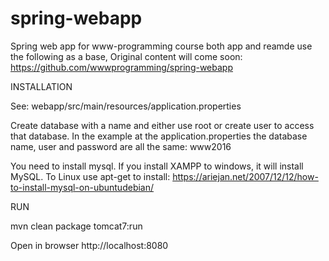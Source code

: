 spring-webapp
=============

Spring web app for www-programming course
both app and reamde use the following as a base, Original content will come soon:
https://github.com/wwwprogramming/spring-webapp


INSTALLATION

See:
webapp/src/main/resources/application.properties

Create database with a name and either use root or create user to access that database.
In the example at the application.properties the database name, user and password are all the same:
www2016


You need to install mysql. If you install XAMPP to windows, it will install MySQL.
To Linux use apt-get to install:
https://ariejan.net/2007/12/12/how-to-install-mysql-on-ubuntudebian/


RUN

mvn clean package tomcat7:run

Open in browser
http://localhost:8080
